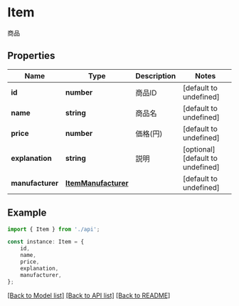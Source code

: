 # Item

商品

## Properties

Name | Type | Description | Notes
------------ | ------------- | ------------- | -------------
**id** | **number** | 商品ID | [default to undefined]
**name** | **string** | 商品名 | [default to undefined]
**price** | **number** | 価格(円) | [default to undefined]
**explanation** | **string** | 説明 | [optional] [default to undefined]
**manufacturer** | [**ItemManufacturer**](ItemManufacturer.md) |  | [default to undefined]

## Example

```typescript
import { Item } from './api';

const instance: Item = {
    id,
    name,
    price,
    explanation,
    manufacturer,
};
```

[[Back to Model list]](../README.md#documentation-for-models) [[Back to API list]](../README.md#documentation-for-api-endpoints) [[Back to README]](../README.md)
